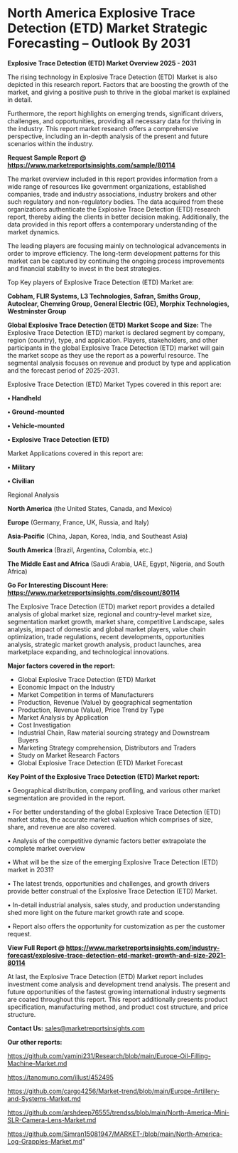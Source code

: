 # North America Explosive Trace Detection (ETD) Market Strategic Forecasting – Outlook By 2031

<Strong> Explosive Trace Detection (ETD) Market Overview 2025 - 2031</strong>

The rising technology in Explosive Trace Detection (ETD) Market is also depicted in this research report. Factors that are boosting the growth of the market, and giving a positive push to thrive in the global market is explained in detail.

Furthermore, the report highlights on emerging trends, significant drivers, challenges, and opportunities, providing all necessary data for thriving in the industry. This report market research offers a comprehensive perspective, including an in-depth analysis of the present and future scenarios within the industry.

<strong>Request Sample Report @ <a href=https://www.marketreportsinsights.com/sample/80114>https://www.marketreportsinsights.com/sample/80114</a></strong>

The market overview included in this report provides information from a wide range of resources like government organizations, established companies, trade and industry associations, industry brokers and other such regulatory and non-regulatory bodies. The data acquired from these organizations authenticate the Explosive Trace Detection (ETD) research report, thereby aiding the clients in better decision making. Additionally, the data provided in this report offers a contemporary understanding of the market dynamics.

The leading players are focusing mainly on technological advancements in order to improve efficiency. The long-term development patterns for this market can be captured by continuing the ongoing process improvements and financial stability to invest in the best strategies.

Top Key players of Explosive Trace Detection (ETD) Market are:

<strong>Cobham, FLIR Systems, L3 Technologies, Safran, Smiths Group, Autoclear, Chemring Group, General Electric (GE), Morphix Technologies, Westminster Group</strong>

<strong><b>Global Explosive Trace Detection (ETD) Market Scope and Size:</b></strong>
The Explosive Trace Detection (ETD) market is declared segment by company, region (country), type, and application. Players, stakeholders, and other participants in the global Explosive Trace Detection (ETD) market will gain the market scope as they use the report as a powerful resource. The segmental analysis focuses on revenue and product by type and application and the forecast period of 2025-2031.

Explosive Trace Detection (ETD) Market Types covered in this report are:

<strong>• Handheld

• Ground-mounted

• Vehicle-mounted

• Explosive Trace Detection (ETD)</strong>

Market Applications covered in this report are:

<strong>• Military

• Civilian</strong> 

Regional Analysis

<strong>North America</strong> (the United States, Canada, and Mexico)

<strong>Europe</strong> (Germany, France, UK, Russia, and Italy)

<strong>Asia-Pacific</strong> (China, Japan, Korea, India, and Southeast Asia)

<strong>South America</strong> (Brazil, Argentina, Colombia, etc.)

<strong>The Middle East and Africa</strong> (Saudi Arabia, UAE, Egypt, Nigeria, and South Africa)

<strong>Go For Interesting Discount Here: <a href=https://www.marketreportsinsights.com/discount/80114>https://www.marketreportsinsights.com/discount/80114</a></strong>

The Explosive Trace Detection (ETD) market report provides a detailed analysis of global market size, regional and country-level market size, segmentation market growth, market share, competitive Landscape, sales analysis, impact of domestic and global market players, value chain optimization, trade regulations, recent developments, opportunities analysis, strategic market growth analysis, product launches, area marketplace expanding, and technological innovations.

<strong><b>Major factors covered in the report:</b></strong>
<ul>
  <li>Global Explosive Trace Detection (ETD) Market </li>
  <li>Economic Impact on the Industry</li>
  <li>Market Competition in terms of Manufacturers</li>
  <li>Production, Revenue (Value) by geographical segmentation</li>
  <li>Production, Revenue (Value), Price Trend by Type</li>
  <li>Market Analysis by Application</li>
  <li>Cost Investigation</li>
  <li>Industrial Chain, Raw material sourcing strategy and Downstream Buyers</li>
  <li>Marketing Strategy comprehension, Distributors and Traders</li>
  <li>Study on Market Research Factors</li>
  <li>Global Explosive Trace Detection (ETD) Market Forecast</li>
</ul>

<strong><b>Key Point of the Explosive Trace Detection (ETD) Market report:</b></strong>

• Geographical distribution, company profiling, and various other market segmentation are provided in the report.

• For better understanding of the global Explosive Trace Detection (ETD) market status, the accurate market valuation which comprises of size, share, and revenue are also covered.

• Analysis of the competitive dynamic factors better extrapolate the complete market overview

• What will be the size of the emerging Explosive Trace Detection (ETD) market in 2031?

• The latest trends, opportunities and challenges, and growth drivers provide better construal of the Explosive Trace Detection (ETD) Market.

• In-detail industrial analysis, sales study, and production understanding shed more light on the future market growth rate and scope.

• Report also offers the opportunity for customization as per the customer request.

<strong><b>View Full Report @ <a href=https://www.marketreportsinsights.com/industry-forecast/explosive-trace-detection-etd-market-growth-and-size-2021-80114>https://www.marketreportsinsights.com/industry-forecast/explosive-trace-detection-etd-market-growth-and-size-2021-80114</a></b></strong>


At last, the Explosive Trace Detection (ETD) Market report includes investment come analysis and development trend analysis. The present and future opportunities of the fastest growing international industry segments are coated throughout this report. This report additionally presents product specification, manufacturing method, and product cost structure, and price structure.

<strong>Contact Us:</strong>
sales@marketreportsinsights.com

<strong>Our other reports:</strong>

<a href=https://github.com/yamini231/Research/blob/main/Europe-Oil-Filling-Machine-Market.md>https://github.com/yamini231/Research/blob/main/Europe-Oil-Filling-Machine-Market.md</a>

<a href=https://tanomuno.com/illust/452495>https://tanomuno.com/illust/452495</a>

<a href=https://github.com/cargo4256/Market-trend/blob/main/Europe-Artillery-and-Systems-Market.md>https://github.com/cargo4256/Market-trend/blob/main/Europe-Artillery-and-Systems-Market.md</a>

<a href=https://github.com/arshdeep76555/trendss/blob/main/North-America-Mini-SLR-Camera-Lens-Market.md>https://github.com/arshdeep76555/trendss/blob/main/North-America-Mini-SLR-Camera-Lens-Market.md</a>

<a href=https://github.com/Simran15081947/MARKET-/blob/main/North-America-Log-Grapples-Market.md>https://github.com/Simran15081947/MARKET-/blob/main/North-America-Log-Grapples-Market.md</a>"
